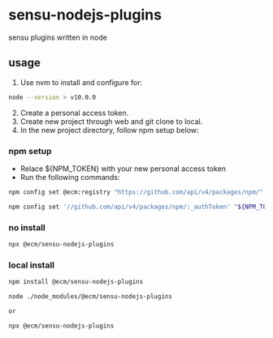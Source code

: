 # sensu-nodejs-plugins
sensu plugins written in node

## usage
1. Use nvm to install and configure for:
```sh 
node --version > v10.0.0 
```
2. Create a personal access token.
3. Create new project through web and git clone to local.
4. In the new project directory, follow npm setup below:

### npm setup
* Relace ${NPM_TOKEN} with your new personal access token
* Run the following commands:
```sh
npm config set @ecm:registry "https://github.com/api/v4/packages/npm/"

npm config set '//github.com/api/v4/packages/npm/:_authToken' "${NPM_TOKEN}"
```

### no install
```sh
npx @ecm/sensu-nodejs-plugins
```

### local install
```sh
npm install @ecm/sensu-nodejs-plugins

node ./node_modules/@ecm/sensu-nodejs-plugins

or

npx @ecm/sensu-nodejs-plugins

```

